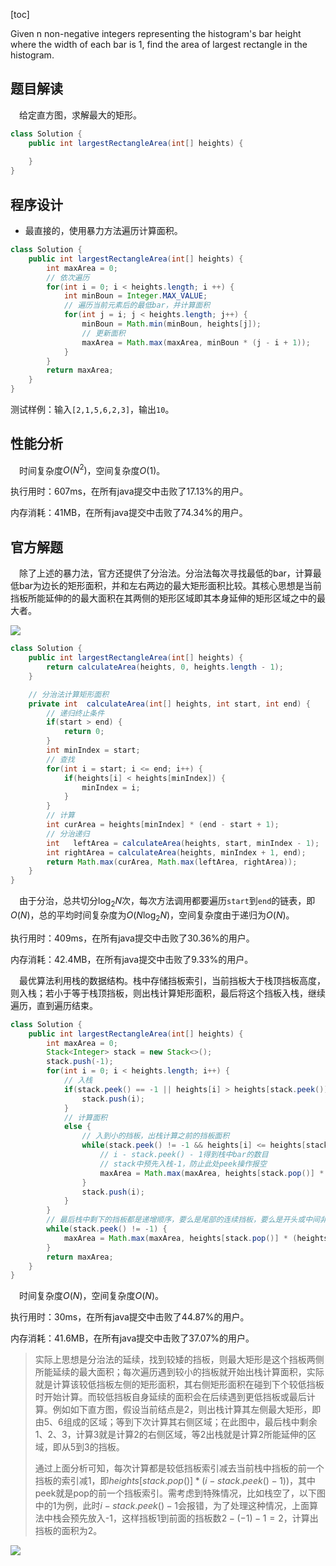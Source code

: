 [toc]

Given n non-negative integers representing the histogram's bar height where the width of each bar is 1, find the area of largest rectangle in the histogram.



## 题目解读

&emsp;给定直方图，求解最大的矩形。

```java
class Solution {
    public int largestRectangleArea(int[] heights) {
        
    }
}
```

## 程序设计

* 最直接的，使用暴力方法遍历计算面积。

```java
class Solution {
    public int largestRectangleArea(int[] heights) {
        int maxArea = 0;
        // 依次遍历
        for(int i = 0; i < heights.length; i ++) {
            int minBoun = Integer.MAX_VALUE;
            // 遍历当前元素后的最低bar，并计算面积
            for(int j = i; j < heights.length; j++) {
                minBoun = Math.min(minBoun, heights[j]);
                // 更新面积
                maxArea = Math.max(maxArea, minBoun * (j - i + 1));
            }
        }
        return maxArea;
    }
}
```

测试样例：输入`[2,1,5,6,2,3]`，输出`10`。

## 性能分析

&emsp;时间复杂度$O(N^2)$，空间复杂度$O(1)$。

执行用时：607ms，在所有java提交中击败了17.13%的用户。

内存消耗：41MB，在所有java提交中击败了74.34%的用户。

## 官方解题

&emsp;除了上述的暴力法，官方还提供了分治法。分治法每次寻找最低的bar，计算最低bar为边长的矩形面积，并和左右两边的最大矩形面积比较。其核心思想是当前挡板所能延伸的的最大面积在其两侧的矩形区域即其本身延伸的矩形区域之中的最大者。

<img src="/project/LeetCode/images/#84_1.png"  />

```java
class Solution {
    public int largestRectangleArea(int[] heights) {
        return calculateArea(heights, 0, heights.length - 1);
    }

    // 分治法计算矩形面积
    private int  calculateArea(int[] heights, int start, int end) {
        // 递归终止条件
        if(start > end) {
            return 0;
        }
        int minIndex = start;
        // 查找
        for(int i = start; i <= end; i++) {
            if(heights[i] < heights[minIndex]) {
                minIndex = i;
            }
        }
        // 计算
        int curArea = heights[minIndex] * (end - start + 1);
        // 分治递归
        int   leftArea = calculateArea(heights, start, minIndex - 1);
        int rightArea = calculateArea(heights, minIndex + 1, end);
        return Math.max(curArea, Math.max(leftArea, rightArea));
    }
}
```

&emsp;由于分治，总共切分$\log_2N$次，每次方法调用都要遍历`start`到`end`的链表，即$O(N)$，总的平均时间复杂度为$O(N\log_2N)$，空间复杂度由于递归为$O(N)$。

执行用时：409ms，在所有java提交中击败了30.36%的用户。

内存消耗：42.4MB，在所有java提交中击败了9.33%的用户。

&emsp;最优算法利用栈的数据结构。栈中存储挡板索引，当前挡板大于栈顶挡板高度，则入栈；若小于等于栈顶挡板，则出栈计算矩形面积，最后将这个挡板入栈，继续遍历，直到遍历结束。

```java
class Solution {
    public int largestRectangleArea(int[] heights) {
        int maxArea = 0;
        Stack<Integer> stack = new Stack<>();
        stack.push(-1);
        for(int i = 0; i < heights.length; i++) {
            // 入栈
            if(stack.peek() == -1 || heights[i] > heights[stack.peek()]) {
                stack.push(i);
            } 
            // 计算面积
            else {
                // 入到小的挡板，出栈计算之前的挡板面积
                while(stack.peek() != -1 && heights[i] <= heights[stack.peek()]) {
                    // i - stack.peek() - 1得到栈中bar的数目
                    // stack中预先入栈-1，防止此处peek操作报空
                    maxArea = Math.max(maxArea, heights[stack.pop()] * (i - stack.peek() - 1));
                }
                stack.push(i);
            }
        }
        // 最后栈中剩下的挡板都是递增顺序，要么是尾部的连续挡板，要么是开头或中间非连续挡板，其它部分挡板都比它搞，导致没有出栈，计算面积，以尾部位置为基准（因为数组中其它位置都比栈中挡板高，栈中挡板可以连到尾部形成矩形区域）
        while(stack.peek() != -1) {
            maxArea = Math.max(maxArea, heights[stack.pop()] * (heights.length - stack.peek() - 1));
        }
        return maxArea;
    }
}
```

&emsp;时间复杂度$O(N)$，空间复杂度$O(N)$。

执行用时：30ms，在所有java提交中击败了44.87%的用户。

内存消耗：41.6MB，在所有java提交中击败了37.07%的用户。

> 实际上思想是分治法的延续，找到较矮的挡板，则最大矩形是这个挡板两侧所能延续的最大面积；每次遍历遇到较小的挡板就开始出栈计算面积，实际就是计算该较低挡板左侧的矩形面积，其右侧矩形面积在碰到下个较低挡板时开始计算。而较低挡板自身延续的面积会在后续遇到更低挡板或最后计算。例如如下直方图，假设当前结点是2，则出栈计算其左侧最大矩形，即由5、6组成的区域；等到下次计算其右侧区域；在此图中，最后栈中剩余1、2、3，计算3就是计算2的右侧区域，等2出栈就是计算2所能延伸的区域，即从5到3的挡板。
>
> 通过上面分析可知，每次计算都是较低挡板索引减去当前栈中挡板的前一个挡板的索引减1，即$heights[stack.pop()] * (i - stack.peek() - 1))$，其中peek就是pop的前一个挡板索引。需考虑到特殊情况，比如栈空了，以下图中的1为例，此时$i - stack.peek() - 1$会报错，为了处理这种情况，上面算法中栈会预先放入-1，这样挡板1到前面的挡板数$2 - (-1) -1 = 2$，计算出挡板的面积为2。

<img src="/project/LeetCode/images/#84.png"  />